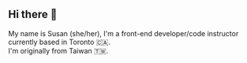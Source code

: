 ## Hi there 👋

My name is Susan (she/her), I'm a front-end developer/code instructor currently based in Toronto 🇨🇦.  
I'm originally from Taiwan 🇹🇼. 



<!--
**susan8098/susan8098** is a ✨ _special_ ✨ repository because its `README.md` (this file) appears on your GitHub profile.

Here are some ideas to get you started:

- 🔭 I’m currently working on ...
- 🌱 I’m currently learning ...
- 👯 I’m looking to collaborate on ...
- 🤔 I’m looking for help with ...
- 💬 Ask me about ...
- 📫 How to reach me: ...
- 😄 Pronouns: ...
- ⚡ Fun fact: ...
-->
